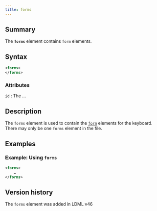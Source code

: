 ```yaml
---
title: forms
---
```


## Summary

The **`forms`** element contains `form` elements.

## Syntax

```xml
<forms>
</forms>
```

### Attributes

`id`
:   The …

## Description

The `forms` element is used to contain the [`form`](form) elements for the keyboard. There may only be one `forms` element in the file.

## Examples

### Example: Using `forms`

```xml
<forms>
    …
</forms>
```

## Version history

The `forms` element was added in LDML v46

<!-- ## See also

- … -->
